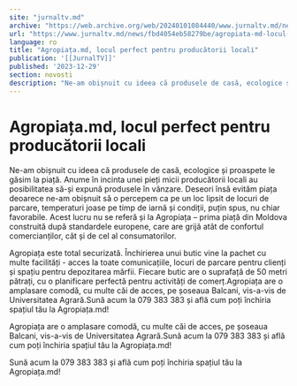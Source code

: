 ```yaml
---
site: "jurnaltv.md"
archive: "https://web.archive.org/web/20240101084440/www.jurnaltv.md/news/fbd4054eb58279be/agropiata-md-locul-perfect-pentru-producatorii-locali.html"
url: "https://www.jurnaltv.md/news/fbd4054eb58279be/agropiata-md-locul-perfect-pentru-producatorii-locali.html"
language: ro
title: "Agropiața.md, locul perfect pentru producătorii locali"
publication: '[[JurnalTV]]'
published: '2023-12-29'
section: novosti
description: "Ne-am obișnuit cu ideea că produsele de casă, ecologice și proaspete le găsim la piață. Anume în incinta unei pieți micii producătorii locali au posibilitatea să-și expună produsele în vânzare. Deseori însă evităm piața deoarece ne-am obișnuit să o percepem ca pe un loc lipsit de locuri de parcare, temperaturi joase pe timp de iarnă și condiții, puțin spus, nu chiar favorabile. Acest lucru nu se referă și la Agropiața – prima piață din Moldova construită după standardele europene, care are grijă atât de confortul comercianților, cât și de cel al consumatorilor."
---
```


# Agropiața.md, locul perfect pentru producătorii locali

Ne-am obișnuit cu ideea că produsele de casă, ecologice și proaspete le găsim la piață. Anume în incinta unei pieți micii producătorii locali au posibilitatea să-și expună produsele în vânzare. Deseori însă evităm piața deoarece ne-am obișnuit să o percepem ca pe un loc lipsit de locuri de parcare, temperaturi joase pe timp de iarnă și condiții, puțin spus, nu chiar favorabile. Acest lucru nu se referă și la Agropiața – prima piață din Moldova construită după standardele europene, care are grijă atât de confortul comercianților, cât și de cel al consumatorilor.

Agropiața este total securizată. Închirierea unui butic vine la pachet cu multe facilități - acces la toate comunicațiile, locuri de parcare pentru clienți și spațiu pentru depozitarea mărfii. Fiecare butic are o suprafață de 50 metri pătrați, cu o planificare perfectă pentru activități de comerț.Agropiața are o amplasare comodă, cu multe căi de acces, pe șoseaua Balcani, vis-a-vis de Universitatea Agrară.Sună acum la 079 383 383 și află cum poți închiria spațiul tău la Agropiața.md!

Agropiața are o amplasare comodă, cu multe căi de acces, pe șoseaua Balcani, vis-a-vis de Universitatea Agrară.Sună acum la 079 383 383 și află cum poți închiria spațiul tău la Agropiața.md!

Sună acum la 079 383 383 și află cum poți închiria spațiul tău la Agropiața.md!